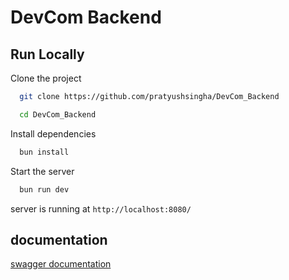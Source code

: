 
# DevCom Backend

## Run Locally

Clone the project

```bash
  git clone https://github.com/pratyushsingha/DevCom_Backend
```

```bash
  cd DevCom_Backend
```

Install dependencies

```bash
  bun install
```

Start the server

```bash
  bun run dev
```
server is  running at `http://localhost:8080/`

## documentation
[swagger documentation](https://devcom.cyclic.app/api/v1/docs)
